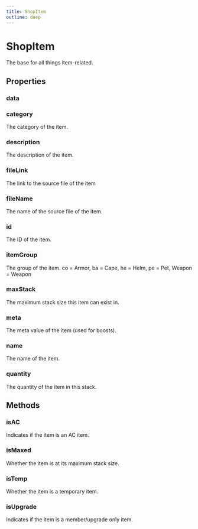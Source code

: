 ```yaml
---
title: ShopItem
outline: deep
---
```

# ShopItem
The base for all things item-related.
## Properties
### data


### category
The category of the item.


### description
The description of the item.


### fileLink
The link to the source file of the item


### fileName
The name of the source file of the item.


### id
The ID of the item.


### itemGroup
The group of the item.
co = Armor, ba = Cape, he = Helm, pe = Pet, Weapon = Weapon


### maxStack
The maximum stack size this item can exist in.


### meta
The meta value of the item (used for boosts).


### name
The name of the item.


### quantity
The quantity of the item in this stack.




## Methods
### isAC
Indicates if the item is an AC item.


### isMaxed
Whether the item is at its maximum stack size.


### isTemp
Whether the item is a temporary item.


### isUpgrade
Indicates if the item is a member/upgrade only item.

